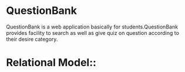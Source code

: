 # QuestionBank
QuestionBank is a web application basically for students.QuestionBank provides facility to search as well as give quiz on question according to their desire category.

# Relational Model::

